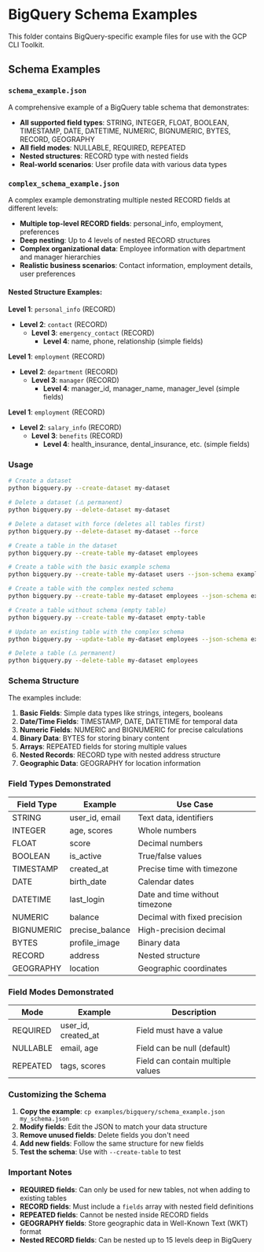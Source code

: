 # BigQuery Schema Examples

This folder contains BigQuery-specific example files for use with the GCP CLI Toolkit.

## Schema Examples

### `schema_example.json`

A comprehensive example of a BigQuery table schema that demonstrates:

- **All supported field types**: STRING, INTEGER, FLOAT, BOOLEAN, TIMESTAMP, DATE, DATETIME, NUMERIC, BIGNUMERIC, BYTES, RECORD, GEOGRAPHY
- **All field modes**: NULLABLE, REQUIRED, REPEATED
- **Nested structures**: RECORD type with nested fields
- **Real-world scenarios**: User profile data with various data types

### `complex_schema_example.json`

A complex example demonstrating multiple nested RECORD fields at different levels:

- **Multiple top-level RECORD fields**: personal_info, employment, preferences
- **Deep nesting**: Up to 4 levels of nested RECORD structures
- **Complex organizational data**: Employee information with department and manager hierarchies
- **Realistic business scenarios**: Contact information, employment details, user preferences

#### Nested Structure Examples:

**Level 1**: `personal_info` (RECORD)
- **Level 2**: `contact` (RECORD)
  - **Level 3**: `emergency_contact` (RECORD)
    - **Level 4**: name, phone, relationship (simple fields)

**Level 1**: `employment` (RECORD)
- **Level 2**: `department` (RECORD)
  - **Level 3**: `manager` (RECORD)
    - **Level 4**: manager_id, manager_name, manager_level (simple fields)

**Level 1**: `employment` (RECORD)
- **Level 2**: `salary_info` (RECORD)
  - **Level 3**: `benefits` (RECORD)
    - **Level 4**: health_insurance, dental_insurance, etc. (simple fields)

### Usage

```bash
# Create a dataset
python bigquery.py --create-dataset my-dataset

# Delete a dataset (⚠️ permanent)
python bigquery.py --delete-dataset my-dataset

# Delete a dataset with force (deletes all tables first)
python bigquery.py --delete-dataset my-dataset --force

# Create a table in the dataset
python bigquery.py --create-table my-dataset employees

# Create a table with the basic example schema
python bigquery.py --create-table my-dataset users --json-schema examples/bigquery/schema_example.json

# Create a table with the complex nested schema
python bigquery.py --create-table my-dataset employees --json-schema examples/bigquery/complex_schema_example.json

# Create a table without schema (empty table)
python bigquery.py --create-table my-dataset empty-table

# Update an existing table with the complex schema
python bigquery.py --update-table my-dataset employees --json-schema examples/bigquery/complex_schema_example.json

# Delete a table (⚠️ permanent)
python bigquery.py --delete-table my-dataset employees
```

### Schema Structure

The examples include:

1. **Basic Fields**: Simple data types like strings, integers, booleans
2. **Date/Time Fields**: TIMESTAMP, DATE, DATETIME for temporal data
3. **Numeric Fields**: NUMERIC and BIGNUMERIC for precise calculations
4. **Binary Data**: BYTES for storing binary content
5. **Arrays**: REPEATED fields for storing multiple values
6. **Nested Records**: RECORD type with nested address structure
7. **Geographic Data**: GEOGRAPHY for location information

### Field Types Demonstrated

| Field Type | Example | Use Case |
|------------|---------|----------|
| STRING | user_id, email | Text data, identifiers |
| INTEGER | age, scores | Whole numbers |
| FLOAT | score | Decimal numbers |
| BOOLEAN | is_active | True/false values |
| TIMESTAMP | created_at | Precise time with timezone |
| DATE | birth_date | Calendar dates |
| DATETIME | last_login | Date and time without timezone |
| NUMERIC | balance | Decimal with fixed precision |
| BIGNUMERIC | precise_balance | High-precision decimal |
| BYTES | profile_image | Binary data |
| RECORD | address | Nested structure |
| GEOGRAPHY | location | Geographic coordinates |

### Field Modes Demonstrated

| Mode | Example | Description |
|------|---------|-------------|
| REQUIRED | user_id, created_at | Field must have a value |
| NULLABLE | email, age | Field can be null (default) |
| REPEATED | tags, scores | Field can contain multiple values |

### Customizing the Schema

1. **Copy the example**: `cp examples/bigquery/schema_example.json my_schema.json`
2. **Modify fields**: Edit the JSON to match your data structure
3. **Remove unused fields**: Delete fields you don't need
4. **Add new fields**: Follow the same structure for new fields
5. **Test the schema**: Use with `--create-table` to test

### Important Notes

- **REQUIRED fields**: Can only be used for new tables, not when adding to existing tables
- **RECORD fields**: Must include a `fields` array with nested field definitions
- **REPEATED fields**: Cannot be nested inside RECORD fields
- **GEOGRAPHY fields**: Store geographic data in Well-Known Text (WKT) format
- **Nested RECORD fields**: Can be nested up to 15 levels deep in BigQuery